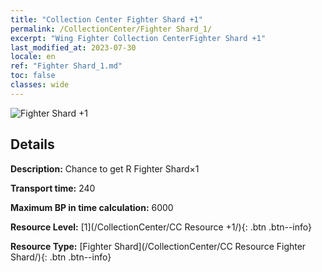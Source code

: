 ```yaml
---
title: "Collection Center Fighter Shard +1"
permalink: /CollectionCenter/Fighter Shard_1/
excerpt: "Wing Fighter Collection CenterFighter Shard +1"
last_modified_at: 2023-07-30
locale: en
ref: "Fighter Shard_1.md"
toc: false
classes: wide
---
```



![Fighter Shard +1](/images/cc/CC_Fighter_Shard_1.png)

## Details

  **Description:** Chance to get R Fighter Shard×1

  **Transport time:** 240

  **Maximum BP in time calculation:** 6000

  **Resource Level:** [1](/CollectionCenter/CC Resource +1/){: .btn .btn--info}

  **Resource Type:** [Fighter Shard](/CollectionCenter/CC Resource Fighter Shard/){: .btn .btn--info}

